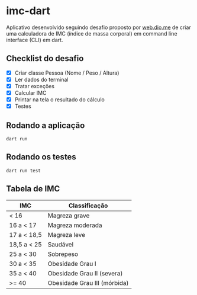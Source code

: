 # imc-dart

Aplicativo desenvolvido seguindo desafio proposto por [web.dio.me](https://web.dio.me) de criar uma calculadora de IMC (índice de massa corporal) em command line interface (CLI) em dart.

## Checklist do desafio

- [x] Criar classe Pessoa (Nome / Peso / Altura)
- [x] Ler dados do terminal
- [x] Tratar exceções
- [x] Calcular IMC
- [x] Printar na tela o resultado do cálculo
- [x] Testes

## Rodando a aplicação

```
dart run
```

## Rodando os testes

```
dart run test
```

## Tabela de IMC

| IMC         | Classificação                |
|-------------|------------------------------|
| < 16        | Magreza grave                |
| 16 a < 17   | Magreza moderada             |
| 17 a < 18,5 | Magreza leve                 |
| 18,5 a < 25 | Saudável                     |
| 25 a < 30   | Sobrepeso                    |
| 30 a < 35   | Obesidade Grau I             |
| 35 a < 40   | Obesidade Grau II (severa)   |
| >= 40       | Obesidade Grau III (mórbida) |